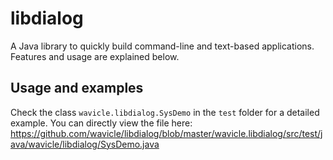 # libdialog

A Java library to quickly build command-line and text-based applications. Features and usage are explained below.

## Usage and examples

Check the class `wavicle.libdialog.SysDemo` in the `test` folder for a detailed example. You can directly view the file here:
https://github.com/wavicle/libdialog/blob/master/wavicle.libdialog/src/test/java/wavicle/libdialog/SysDemo.java

